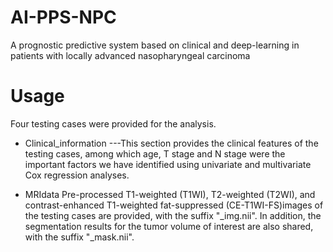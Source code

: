 # AI-PPS-NPC
A prognostic predictive system based on clinical and deep-learning in patients with locally advanced nasopharyngeal carcinoma


# Usage
Four testing cases were provided for the analysis. 

* Clinical_information
---This section provides the clinical features of the testing cases, among which age, T stage and N stage were the important factors we have identified using univariate and multivariate Cox regression analyses.  

* MRIdata
Pre-processed T1-weighted (T1WI), T2-weighted (T2WI), and contrast-enhanced T1-weighted fat-suppressed (CE-T1WI-FS)images of the testing cases are provided, with the suffix "_img.nii". In addition, the segmentation results for the tumor volume of interest are also shared, with the suffix "_mask.nii".


